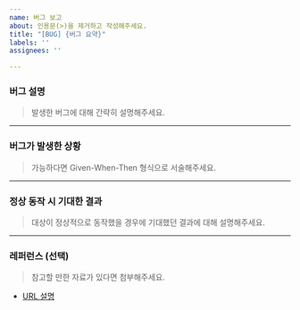```yaml
---
name: 버그 보고
about: 인용문(>)을 제거하고 작성해주세요.
title: "[BUG] {버그 요약}"
labels: ''
assignees: ''

---
```


### 버그 설명
> 발생한 버그에 대해 간략히 설명해주세요.

---
### 버그가 발생한 상황
> 가능하다면 Given-When-Then 형식으로 서술해주세요.

---
### 정상 동작 시 기대한 결과
> 대상이 정상적으로 동작했을 경우에 기대했던 결과에 대해 설명해주세요.

---
### 레퍼런스 (선택)
> 참고할 만한 자료가 있다면 첨부해주세요.
- [URL 설명](URL)
